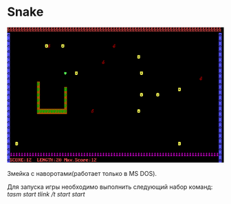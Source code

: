 # Snake

<p align="center">
  <img src="https://github.com/Martyanovst/Snake/blob/master/screenshot.png" width="800" title="hover text">
</p>

Змейка с наворотами(работает только в MS DOS).

Для запуска игры необходимо выполнить следующий набор команд:
  *tasm start*
  *tlink /t start*
  *start*
